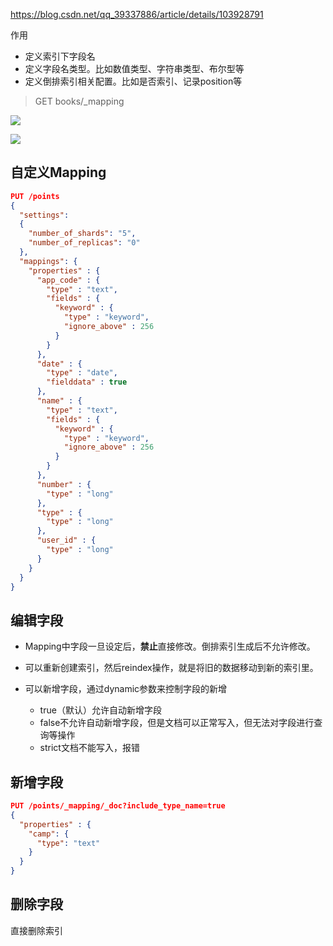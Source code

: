 https://blog.csdn.net/qq_39337886/article/details/103928791

作用
- 定义索引下字段名
- 定义字段名类型。比如数值类型、字符串类型、布尔型等
- 定义倒排索引相关配置。比如是否索引、记录position等



>GET books/_mapping

![](G:\data\dnmp-master\www\note\Image\mapping.png)





![](G:\data\dnmp-master\www\note\Image\datetype.png)





## 自定义Mapping

```json
PUT /points
{
  "settings":
  {
    "number_of_shards": "5",
    "number_of_replicas": "0"
  },
  "mappings": {
    "properties" : {
      "app_code" : {
        "type" : "text",
        "fields" : {
          "keyword" : {
            "type" : "keyword",
            "ignore_above" : 256
          }
        }
      },
      "date" : {
        "type" : "date",
        "fielddata" : true
      },
      "name" : {
        "type" : "text",
        "fields" : {
          "keyword" : {
            "type" : "keyword",
            "ignore_above" : 256
          }
        }
      },
      "number" : {
        "type" : "long"
      },
      "type" : {
        "type" : "long"
      },
      "user_id" : {
        "type" : "long"
      }
    }
  }
}
```



## 编辑字段

- Mapping中字段一旦设定后，**禁止**直接修改。倒排索引生成后不允许修改。

- 可以重新创建索引，然后reindex操作，就是将旧的数据移动到新的索引里。

- 可以新增字段，通过dynamic参数来控制字段的新增
  - true（默认）允许自动新增字段
  - false不允许自动新增字段，但是文档可以正常写入，但无法对字段进行查询等操作
  - strict文档不能写入，报错



## 新增字段

```json
PUT /points/_mapping/_doc?include_type_name=true
{
  "properties" : {
    "camp": {
      "type": "text"
    }
  }
}
```



## 删除字段

直接删除索引



